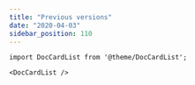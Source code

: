 ```yaml
---
title: "Previous versions"
date: "2020-04-03"
sidebar_position: 110
---
```


```mdx-code-block
import DocCardList from '@theme/DocCardList';

<DocCardList />
```
